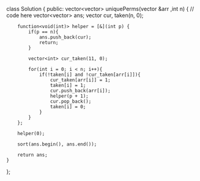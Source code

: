 
class Solution {
  public:
    vector<vector<int>> uniquePerms(vector<int> &arr ,int n) {
        // code here
         vector<vector<int>> ans;
        vector<int> cur, taken(n, 0);
        
        function<void(int)> helper = [&](int p) {
            if(p == n){
                ans.push_back(cur);
                return;
            }  
            
            vector<int> cur_taken(11, 0);
            
            for(int i = 0; i < n; i++){
                if(!taken[i] and !cur_taken[arr[i]]){
                    cur_taken[arr[i]] = 1;
                    taken[i] = 1;
                    cur.push_back(arr[i]);
                    helper(p + 1);
                    cur.pop_back();
                    taken[i] = 0;
                }
            }
        };
        
        helper(0);
        
        sort(ans.begin(), ans.end());
        
        return ans;
    }
};
